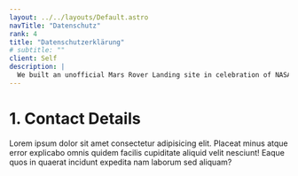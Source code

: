 ```yaml
---
layout: ../../layouts/Default.astro
navTitle: "Datenschutz"
rank: 4
title: "Datenschutzerklärung"
# subtitle: ""
client: Self
description: |
  We built an unofficial Mars Rover Landing site in celebration of NASA’s Perseverance Rover.
---
```


<h1>1. Contact Details</h1>
<p>
    Lorem ipsum dolor sit amet consectetur adipisicing elit. Placeat minus atque error explicabo omnis quidem facilis cupiditate aliquid velit nesciunt! Eaque quos in quaerat incidunt expedita nam laborum sed aliquam?
</p>

